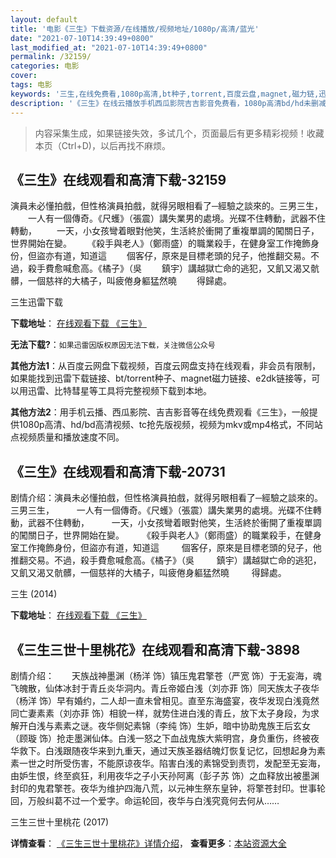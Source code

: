 ```yaml
---
layout: default
title: '电影《三生》下载资源/在线播放/视频地址/1080p/高清/蓝光'
date: "2021-07-10T14:39:49+0800"
last_modified_at: "2021-07-10T14:39:49+0800"
permalink: /32159/
categories: 电影
cover:
tags: 电影
keywords: '三生,在线免费看,1080p高清,bt种子,torrent,百度云盘,magnet,磁力链,迅雷下载资源'
description: '《三生》在线云播放手机西瓜影院吉吉影音免费看，1080p高清bd/hd未删减完整版和tc抢先枪版，mkv/mp4格式，附带bt/torrent种子、magnet/磁力链、百度云盘、网盘资源迅雷下载链接'
---
```


>内容采集生成，如果链接失效，多试几个，页面最后有更多精彩视频！收藏本页（Ctrl+D)，以后再找不麻烦。


## 《三生》在线观看和高清下载-32159

演員未必懂拍戲，但性格演員拍戲，就得另眼相看了─經驗之談來的。三男三生， 　　一人有一個傳奇。《尺蠖》（張震）講失業男的處境。光碟不住轉動，武器不住轉動， 　　一天，小女孩彎着眼對他笑，生活終於衝開了重複單調的闖關日子，世界開始在變。 　　《殺手與老人》（鄭雨盛）的職業殺手，在健身室工作掩飾身份，但盜亦有道，知道這 　　個客仔，原來是目標老頭的兒子，他推翻交易。不過，殺手費愈喊愈高。《橘子》（吳 　　鎮宇）講越獄亡命的逃犯，又飢又渴又骯髒，一個慈祥的大橘子，叫疲倦身軀猛然曉 　　得歸處。</p>


三生迅雷下载

**下载地址**： [在线观看下载 《三生》](https://www.993dy.com//vod-detail-id-16536.html) 


**无法下载?**：`如果迅雷因版权原因无法下载，关注微信公众号 `

**其他方法1**：从百度云网盘下载视频，百度云网盘支持在线观看，非会员有限制，如果能找到迅雷下载链接、bt/torrent种子、magnet磁力链接、e2dk链接等，可以用迅雷、比特彗星等工具将完整视频下载到本地。

**其他方法2**：用手机云播、西瓜影院、吉吉影音等在线免费观看《三生》，一般提供1080p高清、hd/bd高清视频、tc抢先版视频，视频为mkv或mp4格式，不同站点视频质量和播放速度不同。


## 《三生》在线观看和高清下载-20731

剧情介绍：演員未必懂拍戲，但性格演員拍戲，就得另眼相看了─經驗之談來的。三男三生，  　　一人有一個傳奇。《尺蠖》（張震）講失業男的處境。光碟不住轉動，武器不住轉動，  　　一天，小女孩彎着眼對他笑，生活終於衝開了重複單調的闖關日子，世界開始在變。  　　《殺手與老人》（鄭雨盛）的職業殺手，在健身室工作掩飾身份，但盜亦有道，知道這  　　個客仔，原來是目標老頭的兒子，他推翻交易。不過，殺手費愈喊愈高。《橘子》（吳  　　鎮宇）講越獄亡命的逃犯，又飢又渴又骯髒，一個慈祥的大橘子，叫疲倦身軀猛然曉  　　得歸處。


三生 (2014)

**下载地址**： [在线观看下载 《三生》](https://www.btbtdy.me/btdy/dy1651.html) 


## 《三生三世十里桃花》在线观看和高清下载-3898

剧情介绍：　　天族战神墨渊（杨洋 饰）镇压鬼君擎苍（严宽 饰）于无妄海，魂飞魄散，仙体冰封于青丘炎华洞内。青丘帝姬白浅（刘亦菲 饰）同天族太子夜华（杨洋 饰）早有婚约，二人却一直未曾相见。直至东海盛宴，夜华发现白浅竟然同亡妻素素（刘亦菲 饰）相貌一样，就势住进白浅的青丘，放下太子身段，为求解开白浅与素素之谜。夜华侧妃素锦（李纯 饰）生妒，暗中协助鬼族王后玄女（顾璇 饰）抢走墨渊仙体。白浅一怒之下血战鬼族大紫明宫，身负重伤，终被夜华救下。白浅跟随夜华来到九重天，通过天族圣器结魄灯恢复记忆，回想起身为素素一世之时所受伤害，不能原谅夜华。陷害白浅的素锦受到责罚，发配至无妄海，由妒生恨，终至疯狂，利用夜华之子小天孙阿离（彭子苏 饰）之血释放出被墨渊封印的鬼君擎苍。夜华为维护四海八荒，以元神生祭东皇钟，将擎苍封印。世事轮回，万般纠葛不过一个爱字。命运轮回，夜华与白浅究竟何去何从……


三生三世十里桃花 (2017)

**详情查看**： [《三生三世十里桃花》详情介绍](/movie/3898/)， **查看更多**：[本站资源大全](/movie/t/all/)

